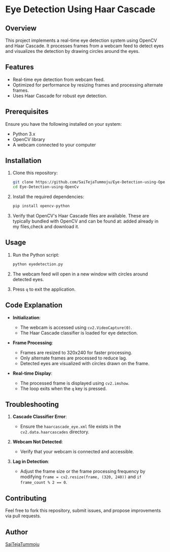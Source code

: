 # Eye Detection Using Haar Cascade

## Overview
This project implements a real-time eye detection system using OpenCV and Haar Cascade. It processes frames from a webcam feed to detect eyes and visualizes the detection by drawing circles around the eyes.

## Features
- Real-time eye detection from webcam feed.
- Optimized for performance by resizing frames and processing alternate frames.
- Uses Haar Cascade for robust eye detection.

## Prerequisites
Ensure you have the following installed on your system:
- Python 3.x
- OpenCV library
- A webcam connected to your computer

## Installation
1. Clone this repository:
   ```bash
   git clone https://github.com/SaiTejaTummoju/Eye-Detection-using-OpenCv.git
   cd Eye-Detection-using-OpenCv
   ```

2. Install the required dependencies:
   ```bash
   pip install opencv-python
   ```

3. Verify that OpenCV's Haar Cascade files are available. These are typically bundled with OpenCV and can be found at:
  added already in my files,check and download it.

## Usage
1. Run the Python script:
   ```bash
   python eyedetection.py
   ```

2. The webcam feed will open in a new window with circles around detected eyes.

3. Press `q` to exit the application.

## Code Explanation
- **Initialization**:
  - The webcam is accessed using `cv2.VideoCapture(0)`.
  - The Haar Cascade classifier is loaded for eye detection.

- **Frame Processing**:
  - Frames are resized to 320x240 for faster processing.
  - Only alternate frames are processed to reduce lag.
  - Detected eyes are visualized with circles drawn on the frame.

- **Real-time Display**:
  - The processed frame is displayed using `cv2.imshow`.
  - The loop exits when the `q` key is pressed.


## Troubleshooting
1. **Cascade Classifier Error**:
   - Ensure the `haarcascade_eye.xml` file exists in the `cv2.data.haarcascades` directory.

2. **Webcam Not Detected**:
   - Verify that your webcam is connected and accessible.

3. **Lag in Detection**:
   - Adjust the frame size or the frame processing frequency by modifying `frame = cv2.resize(frame, (320, 240))` and `if frame_count % 2 == 0`.

## Contributing
Feel free to fork this repository, submit issues, and propose improvements via pull requests.

## Author
[SaiTejaTummoju](https://github.com/SaiTejaTummoju)


